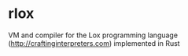 # rlox
VM and compiler for the Lox programming language (http://craftinginterpreters.com) implemented in Rust
